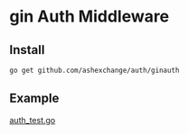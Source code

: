 # gin Auth Middleware

## Install

```bash
go get github.com/ashexchange/auth/ginauth
```

## Example

[auth_test.go](./auth_test.go)
